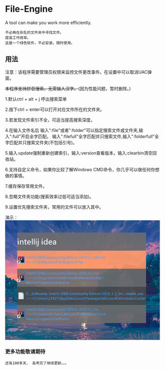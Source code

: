 # File-Engine
A tool can make you work more efficiently.


    不必再在杂乱的文件夹中寻找文件。
    提高工作效率。
    这是一个绿色软件，不必安装，随时使用。
    
## 用法
注意：该程序需要管理员权限来监控文件更改事件。在设置中可以取消UAC弹窗。


~~本程序支持拼音搜索，无需输入汉字。~~(因为性能问题，暂时删除。)

1.默认ctrl + alt + j 呼出搜索菜单  

2.按下ctrl + enter可以打开对应文件所在的文件夹。  

3.若发现文件索引不全，可适当提高搜索深度。

4.在输入文件名后 输入":file"或者":folder"可以指定搜索文件或文件夹,输入":full"开启全字匹配。
  输入":filefull"全字匹配并只搜索文件,输入":folderfull"全字匹配并只搜索文件夹(不包括引号)。

5.输入:update强制重新创建索引，输入:version查看版本，输入:clearbin清空回收站。

6.支持自定义命令，如果你比较了解Windows CMD命令，你几乎可以做任何你想做的事情。

7.缓存保存常用文件。  

8.忽略文件夹功能(搜索效率过低可适当添加)。  

9.设置优先搜索文件夹，常用的文件可以放入其中。  
    
演示：
![Image](https://raw.githubusercontent.com/XUANXUQAQ/File-Engine/master/%E6%BC%94%E7%A4%BA.png)
    
### 更多功能敬请期待
    还有100多天， 高考完了继续更新。。。
    
   

